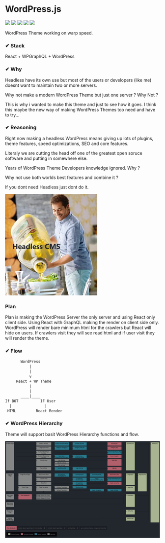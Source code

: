 # WordPress.js
![](https://img.shields.io/badge/Status-Under_Development-orange.svg)
![](https://img.shields.io/badge/WordPress-blue.svg) 
![](https://img.shields.io/badge/JS-yellow.svg)
![](https://img.shields.io/badge/React-yellow.svg)
![](https://img.shields.io/badge/WPGraphQL-pink.svg)


WordPress Theme working on warp speed.


### ✔ Stack
React + WPGraphQL + WordPress


### ✔ Why
Headless have its own use but most of the users or developers (like me) doesnt want to maintain two or more servers.

Why not make a modern WordPress Theme but just one server ? Why Not ?

This is why i wanted to make this theme and just to see how it goes. 
I think this maybe the new way of making WordPress Themes too need and have to try...


### ✔ Reasoning

Right now making a headless WordPress means giving up lots of plugins, theme features, speed optimizations, SEO and core features.

Literaly we are cutting the head off one of the greatest open soruce software and putting in somewhere else. 

Years of WordPress Theme Developers knowledge ignored. Why ?

Why not use both worlds best features and combine it ?

If you dont need Headless just dont do it.

![](https://raw.githubusercontent.com/sinanisler/sinanisler/master/img/headless-cms.jpg)


### Plan
Plan is making the WordPress Server the only server and using React only client side.
Using React with GraphQL making the render on client side only.
WordPress will render bare minimum html for the crawlers but React will hide on users.
If crawlers visit they will see read html and if user visit they will render the theme.




### ✔ Flow
```
       WordPress 
           |
           |
           v
     React + WP Theme
           |
           |
       ____|____
If BOT          IF User
  |               |
 HTML         React Render
```

### ✔ WordPress Hierarchy
Theme will support basit WordPress Hierarchy functions and flow.

![](https://raw.githubusercontent.com/sinanisler/sinanisler/master/WordPress-Hierarchy-v2.png)
